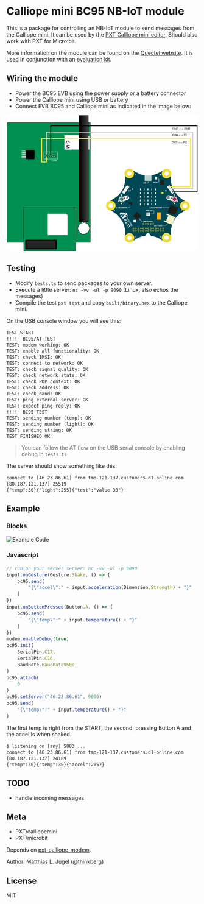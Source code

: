 
# Calliope mini BC95 NB-IoT module

This is a package for controlling an NB-IoT module to send messages from the Calliope mini.
It can be used by the [PXT Calliope mini editor](https://pxt.calliope.cc/). Should also work
with PXT for Micro:bit.

More information on the module can be found on the [Quectel website](http://www.quectel.com/product/bc95.htm).
It is used in conjunction with an [evaluation kit](http://www.quectel.com/product/gsmevb.htm).

## Wiring the module

- Power the BC95 EVB using the power supply or a battery connector
- Power the Calliope mini using USB or battery
- Connect EVB BC95 and Calliope mini as indicated in the image below:

![Calliope mini - BC95 wiring](wiring.png)

## Testing

- Modify `tests.ts` to send packages to your own server.
- Execute a little server: `nc -vv -ul -p 9090` (Linux, also echos the messages) 
- Compile the test `pxt test` and copy `built/binary.hex` to the Calliope mini.

On the USB console window you will see this:

```
TEST START
!!!!  BC95/AT TEST
TEST: modem working: OK
TEST: enable all functionality: OK
TEST: check IMSI: OK
TEST: connect to network: OK
TEST: check signal quality: OK
TEST: check network stats: OK
TEST: check PDP context: OK
TEST: check address: OK
TEST: check band: OK
TEST: ping external server: OK
TEST: expect ping reply: OK
!!!!  BC95 TEST
TEST: sending number (temp): OK
TEST: sending number (light): OK
TEST: sending string: OK
TEST FINISHED OK
``` 

> You can follow the AT flow on the USB serial console by enabling debug in `tests.ts`

The server should show something like this:

```
connect to [46.23.86.61] from tmo-121-137.customers.d1-online.com [80.187.121.137] 25519
{"temp":30}{"light":255}{"test":"value 30"}
```

## Example

### Blocks
![Example Code](example.png)

### Javascript

```typescript
// run on your server server: nc -vv -ul -p 9090
input.onGesture(Gesture.Shake, () => {
    bc95.send(
        "{\"accel\":" + input.acceleration(Dimension.Strength) + "}"
    )
})
input.onButtonPressed(Button.A, () => {
    bc95.send(
        "{\"temp\":" + input.temperature() + "}"
    )
})
modem.enableDebug(true)
bc95.init(
    SerialPin.C17,
    SerialPin.C16,
    BaudRate.BaudRate9600
)
bc95.attach(
    0
)
bc95.setServer("46.23.86.61", 9090)
bc95.send(
    "{\"temp\":" + input.temperature() + "}"
)
```

The first temp is right from the START, the second, pressing Button A and the accel is when shaked.
```
$ listening on [any] 5883 ...
connect to [46.23.86.61] from tmo-121-137.customers.d1-online.com [80.187.121.137] 24189
{"temp":30}{"temp":30}{"accel":2057}
```

## TODO

- handle incoming messages

## Meta

- PXT/calliopemini
- PXT/microbit

Depends on [pxt-calliope-modem](https://github.com/calliope-mini/pxt-calliope-modem).

Author: Matthias L. Jugel ([@thinkberg](https://twitter.com/thinkberg))

## License

MIT

